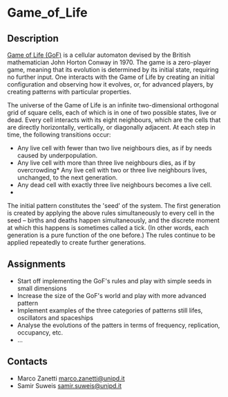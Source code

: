 # Game_of_Life

## Description
[Game of Life (GoF)](https://en.wikipedia.org/wiki/Conway%27s_Game_of_Life) is a cellular automaton devised by the British mathematician John Horton Conway in 1970. The game is a zero-player game, meaning that its evolution is determined by its initial state, requiring no further input. One interacts with the Game of Life by creating an initial configuration and observing how it evolves, or, for advanced players, by creating patterns with particular properties.

The universe of the Game of Life is an infinite two-dimensional orthogonal grid of square cells, each of which is in one of two possible states, live or dead. Every cell interacts with its eight neighbours, which are the cells that are directly horizontally, vertically, or diagonally adjacent. At each step in time, the following transitions occur:

* Any live cell with fewer than two live neighbours dies, as if by needs caused by underpopulation.
* Any live cell with more than three live neighbours dies, as if by overcrowding* Any live cell with two or three live neighbours lives, unchanged, to the next generation.
* Any dead cell with exactly three live neighbours becomes a live cell.
* 
The initial pattern constitutes the 'seed' of the system. The first generation is created by applying the above rules simultaneously to every cell in the seed – births and deaths happen simultaneously, and the discrete moment at which this happens is sometimes called a tick. (In other words, each generation is a pure function of the one before.) The rules continue to be applied repeatedly to create further generations.

## Assignments
* Start off implementing the GoF's rules and play with simple seeds in small dimensions
* Increase the size of the GoF's world and play with more advanced pattern
* Implement examples of the three categories of patterns still lifes, oscillators and spaceships
* Analyse the evolutions of the patters in terms of frequency, replication, occupancy, etc.
* ...

## Contacts
* Marco Zanetti marco.zanetti@unipd.it
* Samir Suweis samir.suweis@unipd.it
